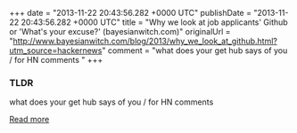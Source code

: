 +++
date = "2013-11-22 20:43:56.282 +0000 UTC"
publishDate = "2013-11-22 20:43:56.282 +0000 UTC"
title = "Why we look at job applicants' Github or 'What's your excuse?' (bayesianwitch.com)"
originalUrl = "http://www.bayesianwitch.com/blog/2013/why_we_look_at_github.html?utm_source=hackernews"
comment = "what does your get hub says of you / for HN comments "
+++

### TLDR

what does your get hub says of you / for HN comments

[Read more](http://www.bayesianwitch.com/blog/2013/why_we_look_at_github.html?utm_source=hackernews)
